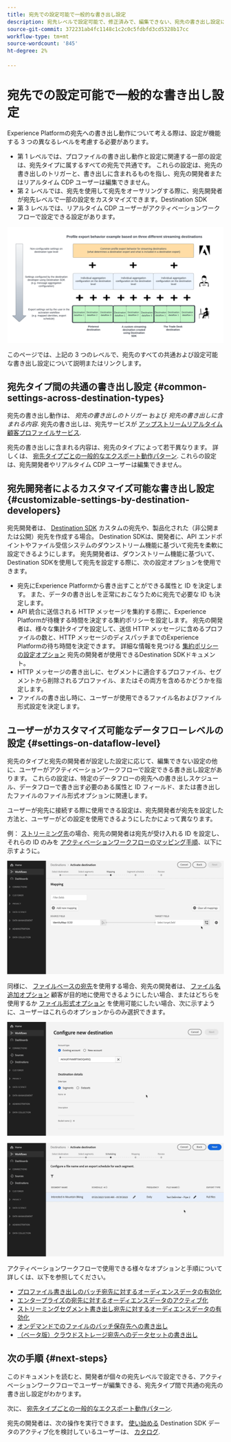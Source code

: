 ```yaml
---
title: 宛先での設定可能で一般的な書き出し設定
description: 宛先レベルで設定可能で、修正済みで、編集できない、宛先の書き出し設定について説明します。
source-git-commit: 372231ab4fc1148c1c2c0c5fdbfd3cd5328b17cc
workflow-type: tm+mt
source-wordcount: '845'
ht-degree: 2%

---
```



# 宛先での設定可能で一般的な書き出し設定

Experience Platformの宛先への書き出し動作について考える際は、設定が機能する 3 つの異なるレベルを考慮する必要があります。

* 第 1 レベルでは、プロファイルの書き出し動作と設定に関連する一部の設定は、宛先タイプに属するすべての宛先で共通です。 これらの設定は、宛先の書き出しのトリガーと、書き出しに含まれるものを指し、宛先の開発者またはリアルタイム CDP ユーザーは編集できません。
* 第 2 レベルでは、宛先を使用して宛先をオーサリングする際に、宛先開発者が宛先レベルで一部の設定をカスタマイズできます。Destination SDK
* 第 3 レベルでは、リアルタイム CDP ユーザーがアクティベーションワークフローで設定できる設定があります。

![宛先の共通書き出し設定と設定可能な書き出し設定の間のインタープレイを示す図](/help/destinations/assets/how-destinations-work/profile-export-behavior-diagram.png)

このページでは、上記の 3 つのレベルで、宛先のすべての共通および設定可能な書き出し設定について説明またはリンクします。

## 宛先タイプ間の共通の書き出し設定 {#common-settings-across-destination-types}

宛先の書き出し動作は、 *宛先の書き出しのトリガー* および *宛先の書き出しに含まれる内容*. 宛先の書き出しは、宛先サービスが [アップストリームリアルタイム顧客プロファイルサービス](https://experienceleague.adobe.com/docs/blueprints-learn/architecture/architecture-overview/platform-applications.html?lang=en#adobe-experience-platform-%26-applications-detailed-architecture-diagram).

宛先の書き出しに含まれる内容は、宛先のタイプによって若干異なります。 詳しくは、 [宛先タイプごとの一般的なエクスポート動作パターン](/help/destinations/how-destinations-work/profile-export-behavior.md). これらの設定は、宛先開発者やリアルタイム CDP ユーザーは編集できません。

## 宛先開発者によるカスタマイズ可能な書き出し設定 {#customizable-settings-by-destination-developers}

宛先開発者は、 [Destination SDK](/help/destinations/destination-sdk/overview.md) カスタムの宛先や、製品化された（非公開または公開）宛先を作成する場合。 Destination SDKは、開発者に、API エンドポイントやファイル受信システムのダウンストリーム機能に基づいて宛先を柔軟に設定できるようにします。 宛先開発者は、ダウンストリーム機能に基づいて、Destination SDKを使用して宛先を設定する際に、次の設定オプションを使用できます。

* 宛先にExperience Platformから書き出すことができる属性と ID を決定します。 また、データの書き出しを正常におこなうために宛先で必要な ID も決定します。
* API 統合に送信される HTTP メッセージを集約する際に、Experience Platformが待機する時間を決定する集約ポリシーを設定します。 宛先の開発者は、様々な集計タイプを設定して、送信 HTTP メッセージに含めるプロファイルの数と、HTTP メッセージのディスパッチまでのExperience Platformの待ち時間を決定できます。 詳細な情報を見つける [集約ポリシーの設定オプション](/help/destinations/destination-sdk/destination-configuration.md#aggregation) 宛先の開発者が使用できるDestination SDKドキュメント。
* HTTP メッセージの書き出しに、セグメントに適合するプロファイル、セグメントから削除されるプロファイル、またはその両方を含めるかどうかを指定します。
* ファイルの書き出し時に、ユーザーが使用できるファイル名およびファイル形式設定を決定します。

## ユーザーがカスタマイズ可能なデータフローレベルの設定 {#settings-on-dataflow-level}

宛先のタイプと宛先の開発者が設定した設定に応じて、編集できない設定の他に、ユーザーがアクティベーションワークフローで設定できる書き出し設定があります。 これらの設定は、特定のデータフローの宛先への書き出しスケジュール、データフローで書き出す必要のある属性と ID フィールド、または書き出したファイルのファイル形式オプションに関連します。

ユーザーが宛先に接続する際に使用できる設定は、宛先開発者が宛先を設定した方法と、ユーザーがどの設定を使用できるようにしたかによって異なります。

例： [ストリーミング先](/help/destinations/destination-types.md#streaming-destinations)の場合、宛先の開発者は宛先が受け入れる ID を設定し、それらの ID のみを [アクティベーションワークフローのマッピング手順](/help/destinations/ui/activate-segment-streaming-destinations.md#mapping)、以下に示すように。

![アクティベーションワークフローのマッピング手順での、ターゲットフィールドの ID 選択の画面記録。 ](/help/destinations/assets/how-destinations-work/identity-mapping-example.gif)

同様に、 [ファイルベースの宛先](/help/destinations/destination-types.md#file-based)を使用する場合、宛先の開発者は、 [ファイル名追加オプション](/help/destinations/ui/activate-batch-profile-destinations.md#file-names) 顧客が目的地に使用できるようにしたい場合、またはどちらを使用するか [ファイル形式オプション](/help/destinations/destination-sdk/guides/batch/configure-file-formatting-options.md) を使用可能にしたい場合、次に示すように、ユーザーはこれらのオプションからのみ選択できます。

![ファイルベースの宛先に接続する際の、ファイルフォーマットオプションの画面記録。](/help/destinations/assets/how-destinations-work/file-formatting-options.gif)

![アクティベーションワークフローのスケジューリング手順の「ファイル名を追加」オプションの画面記録。 ](/help/destinations/assets/how-destinations-work/filename-append-options.gif)

アクティベーションワークフローで使用できる様々なオプションと手順について詳しくは、以下を参照してください。

* [プロファイル書き出しのバッチ宛先に対するオーディエンスデータの有効化](/help/destinations/ui/activate-batch-profile-destinations.md)
* [エンタープライズの宛先に対するオーディエンスデータのアクティブ化](/help/destinations/ui/activate-streaming-profile-destinations.md)
* [ストリーミングセグメント書き出し宛先に対するオーディエンスデータの有効化](/help/destinations/ui/activate-segment-streaming-destinations.md)
* [オンデマンドでのファイルのバッチ保存先への書き出し](/help/destinations/ui/export-file-now.md)
* [（ベータ版）クラウドストレージ宛先へのデータセットの書き出し](/help/destinations/ui/export-datasets.md)

## 次の手順 {#next-steps}

このドキュメントを読むと、開発者が個々の宛先レベルで設定できる、アクティベーションワークフローでユーザーが編集できる、宛先タイプ間で共通の宛先の書き出し設定がわかります。

次に、 [宛先タイプごとの一般的なエクスポート動作パターン](/help/destinations/how-destinations-work/profile-export-behavior.md).

宛先の開発者は、次の操作を実行できます。 [使い始める](/help/destinations/destination-sdk/getting-started.md) Destination SDK データのアクティブ化を検討しているユーザーは、 [カタログ](/help/destinations/catalog/overview.md).